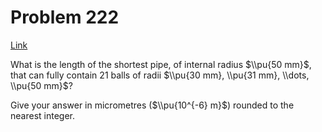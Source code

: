 # Problem 222

[Link](https://projecteuler.net/problem=222)

What is the length of the shortest pipe, of internal radius $\\pu{50 mm}$, that can fully contain $21$ balls of radii $\\pu{30 mm}, \\pu{31 mm}, \\dots, \\pu{50 mm}$?

Give your answer in micrometres ($\\pu{10^{-6} m}$) rounded to the nearest integer.